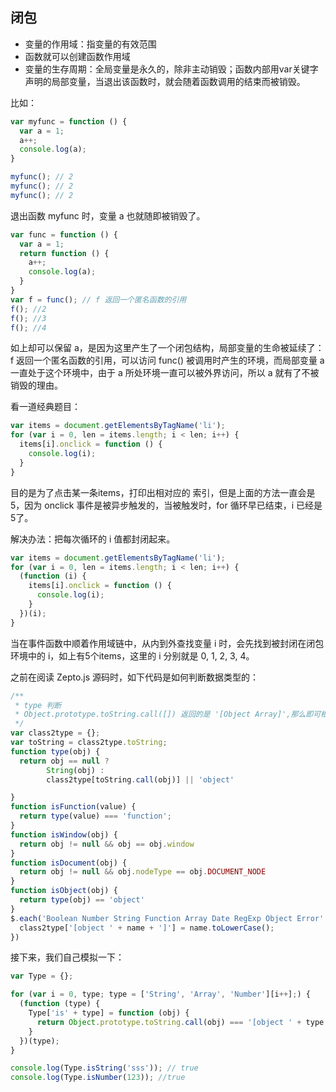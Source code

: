 ## 闭包

* 变量的作用域：指变量的有效范围
* 函数就可以创建函数作用域
* 变量的生存周期：全局变量是永久的，除非主动销毁；函数内部用var关键字声明的局部变量，当退出该函数时，就会随着函数调用的结束而被销毁。

比如：

```js
var myfunc = function () {
  var a = 1;  
  a++;
  console.log(a);
}

myfunc(); // 2
myfunc(); // 2
myfunc(); // 2
```

退出函数 myfunc 时，变量 a 也就随即被销毁了。

```js
var func = function () {
  var a = 1;
  return function () {
    a++;
    console.log(a);
  }
}
var f = func(); // f 返回一个匿名函数的引用
f(); //2
f(); //3
f(); //4
```

如上却可以保留 a，是因为这里产生了一个闭包结构，局部变量的生命被延续了：f 返回一个匿名函数的引用，可以访问 func() 被调用时产生的环境，而局部变量 a 一直处于这个环境中，由于 a 所处环境一直可以被外界访问，所以 a 就有了不被销毁的理由。

看一道经典题目：

```js
var items = document.getElementsByTagName('li');
for (var i = 0, len = items.length; i < len; i++) {
  items[i].onclick = function () {
    console.log(i);  
  }
}
```

目的是为了点击某一条items，打印出相对应的 索引，但是上面的方法一直会是 5，因为 onclick 事件是被异步触发的，当被触发时，for 循环早已结束，i 已经是5了。

解决办法：把每次循环的 i 值都封闭起来。

```js
var items = document.getElementsByTagName('li');
for (var i = 0, len = items.length; i < len; i++) {
  (function (i) {
    items[i].onclick = function () {
      console.log(i);
    }
  })(i);
}

```

当在事件函数中顺着作用域链中，从内到外查找变量 i 时，会先找到被封闭在闭包环境中的 i，如上有5个items，这里的 i 分别就是 0, 1, 2, 3, 4。

之前在阅读 Zepto.js 源码时，如下代码是如何判断数据类型的：

```js
/**
 * type 判断
 * Object.prototype.toString.call([]) 返回的是 '[Object Array]',那么即可根据这个获取 [] 的类型是 'array'
 */
var class2type = {};
var toString = class2type.toString;
function type(obj) {
  return obj == null ?
        String(obj) :
        class2type[toString.call(obj)] || 'object'

}
function isFunction(value) {
  return type(value) === 'function';
}
function isWindow(obj) {
  return obj != null && obj == obj.window
}
function isDocument(obj) {
  return obj != null && obj.nodeType == obj.DOCUMENT_NODE
}
function isObject(obj) {
  return type(obj) == 'object'
}
$.each('Boolean Number String Function Array Date RegExp Object Error'.split(' '), function(i, name) {
  class2type['[object ' + name + ']'] = name.toLowerCase();
})
```

接下来，我们自己模拟一下：

```js
var Type = {};

for (var i = 0, type; type = ['String', 'Array', 'Number'][i++];) {
  (function (type) {
    Type['is' + type] = function (obj) {
      return Object.prototype.toString.call(obj) === '[object ' + type + ']';
    }
  })(type);
}

console.log(Type.isString('sss')); // true
console.log(Type.isNumber(123)); //true
```